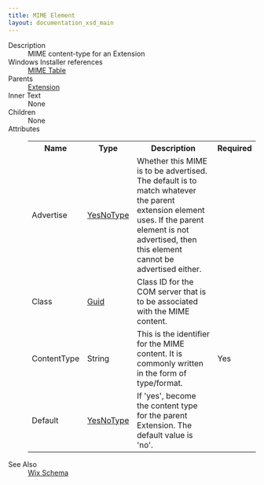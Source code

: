 ```yaml
---
title: MIME Element
layout: documentation_xsd_main
---
```

<dl>
  <dt>Description</dt>
  <dd>                 MIME content-type for an Extension             </dd>
  <dt>Windows Installer references</dt>
  <dd>
    <a href="http://msdn.microsoft.com/library/aa370035.aspx" target="_blank">MIME Table</a>
  </dd>
  <dt>Parents</dt>
  <dd>
    <a href="../extension/">Extension</a>
  </dd>
  <dt>Inner Text</dt>
  <dd>None</dd>
  <dt>Children</dt>
  <dd>None</dd>
  <dt>Attributes</dt>
  <dd>
    <table cellspacing="0" cellpadding="0" class="schema">
      <tr>
        <th width="15%">Name</th>
        <th width="15%">Type</th>
        <th width="65%">Description</th>
        <th width="15%">Required</th>
      </tr>
      <tr>
        <td>Advertise</td>
        <td><a href="../simple_type_yesnotype/">YesNoType</a></td>
        <td>Whether this MIME is to be advertised. The default is to match whatever the parent extension element uses.  If the parent element is not advertised, then this element cannot be advertised either.</td>
        <td>&nbsp;</td>
      </tr>
      <tr>
        <td>Class</td>
        <td><a href="../simple_type_guid/">Guid</a></td>
        <td>Class ID for the COM server that is to be associated with the MIME content.</td>
        <td>&nbsp;</td>
      </tr>
      <tr>
        <td>ContentType</td>
        <td>String</td>
        <td>This is the identifier for the MIME content.  It is commonly written in the form of type/format.</td>
        <td>Yes</td>
      </tr>
      <tr>
        <td>Default</td>
        <td><a href="../simple_type_yesnotype/">YesNoType</a></td>
        <td>If 'yes', become the content type for the parent Extension.  The default value is 'no'.</td>
        <td>&nbsp;</td>
      </tr>
    </table>
  </dd>
  <dt>See Also</dt>
  <dd>
    <a href="../wix">Wix Schema</a>
  </dd>
</dl>
